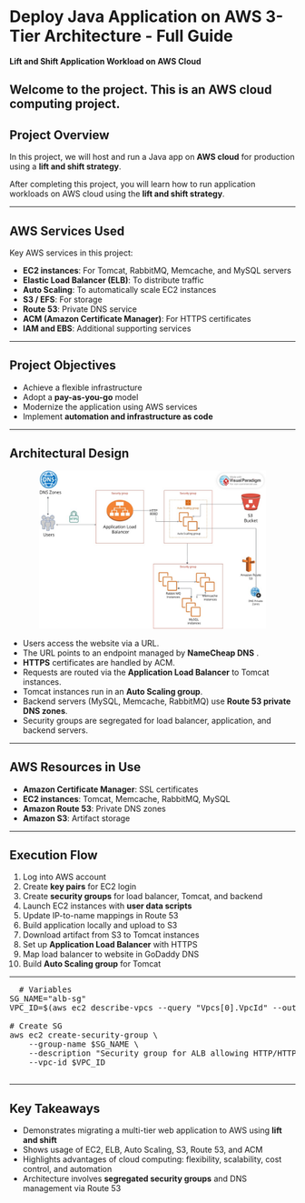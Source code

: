 # Deploy Java Application on AWS 3-Tier Architecture - Full Guide
**Lift and Shift Application Workload on AWS Cloud**


Welcome to the project. This is an AWS cloud computing project.
---

## Project Overview
In this project, we will host and run a Java app on **AWS cloud** for production using a **lift and shift strategy**.

After completing this project, you will learn how to run application workloads on AWS cloud using the **lift and shift strategy**.

---

## AWS Services Used
Key AWS services in this project:

- **EC2 instances**: For Tomcat, RabbitMQ, Memcache, and MySQL servers
- **Elastic Load Balancer (ELB)**: To distribute traffic
- **Auto Scaling**: To automatically scale EC2 instances
- **S3 / EFS**: For storage
- **Route 53**: Private DNS service
- **ACM (Amazon Certificate Manager)**: For HTTPS certificates
- **IAM and EBS**: Additional supporting services

---

## Project Objectives
- Achieve a flexible infrastructure
- Adopt a **pay-as-you-go** model
- Modernize the application using AWS services
- Implement **automation and infrastructure as code**

---

## Architectural Design

<p align="center">
  <img src="images/architecture.jpg" alt="Architecture Diagram" width="400"/>
</p>

- Users access the website via a URL.
- The URL points to an endpoint managed by **NameCheap DNS** .
- **HTTPS** certificates are handled by ACM.
- Requests are routed via the **Application Load Balancer** to Tomcat instances.
- Tomcat instances run in an **Auto Scaling group**.
- Backend servers (MySQL, Memcache, RabbitMQ) use **Route 53 private DNS zones**.
- Security groups are segregated for load balancer, application, and backend servers.

---

## AWS Resources in Use
- **Amazon Certificate Manager**: SSL certificates
- **EC2 instances**: Tomcat, Memcache, RabbitMQ, MySQL
- **Amazon Route 53**: Private DNS zones
- **Amazon S3**: Artifact storage

---

## Execution Flow
1. Log into AWS account
2. Create **key pairs** for EC2 login
3. Create **security groups** for load balancer, Tomcat, and backend
4. Launch EC2 instances with **user data scripts**
5. Update IP-to-name mappings in Route 53
6. Build application locally and upload to S3
7. Download artifact from S3 to Tomcat instances
8. Set up **Application Load Balancer** with HTTPS
9. Map load balancer to website in GoDaddy DNS
10. Build **Auto Scaling group** for Tomcat

---










<pre>
  # Variables
SG_NAME="alb-sg"
VPC_ID=$(aws ec2 describe-vpcs --query "Vpcs[0].VpcId" --output text)

# Create SG
aws ec2 create-security-group \
    --group-name $SG_NAME \
    --description "Security group for ALB allowing HTTP/HTTPS" \
    --vpc-id $VPC_ID

</pre>

---

## Key Takeaways
- Demonstrates migrating a multi-tier web application to AWS using **lift and shift**
- Shows usage of EC2, ELB, Auto Scaling, S3, Route 53, and ACM
- Highlights advantages of cloud computing: flexibility, scalability, cost control, and automation
- Architecture involves **segregated security groups** and DNS management via Route 53
